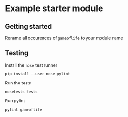 # Example starter module

## Getting started

Rename all occurences of `gameoflife` to your module name

## Testing

Install the `nose` test runner

    pip install --user nose pylint

Run the tests

    nosetests tests

Run pylint

    pylint gameoflife

